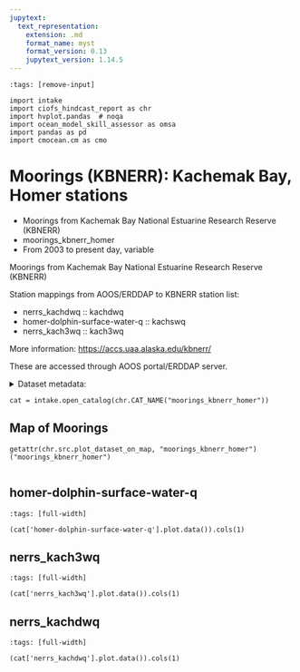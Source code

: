 ```yaml
---
jupytext:
  text_representation:
    extension: .md
    format_name: myst
    format_version: 0.13
    jupytext_version: 1.14.5
---
```


```{code-cell}
:tags: [remove-input]

import intake
import ciofs_hindcast_report as chr
import hvplot.pandas  # noqa
import ocean_model_skill_assessor as omsa
import pandas as pd
import cmocean.cm as cmo
```

# Moorings (KBNERR): Kachemak Bay, Homer stations

* Moorings from Kachemak Bay National Estuarine Research Reserve (KBNERR)
* moorings_kbnerr_homer
* From 2003 to present day, variable

Moorings from Kachemak Bay National Estuarine Research Reserve (KBNERR)
    
Station mappings from AOOS/ERDDAP to KBNERR station list:
* nerrs_kachdwq :: kachdwq
* homer-dolphin-surface-water-q :: kachswq
* nerrs_kach3wq :: kach3wq
    
More information: https://accs.uaa.alaska.edu/kbnerr/


These are accessed through AOOS portal/ERDDAP server.

<details><summary>Dataset metadata:</summary>

|    | Dataset                       | datasetID                     | featuretype   | griddap   | info_url                                                                           | institution                                               |   maxLatitude |   maxLongitude | maxTime                   |   minLatitude |   minLongitude | minTime                   | summary                                                                                                 | tabledap                                                                     | title                                            | urlpath                                                                      |
|---:|:------------------------------|:------------------------------|:--------------|:----------|:-----------------------------------------------------------------------------------|:----------------------------------------------------------|--------------:|---------------:|:--------------------------|--------------:|---------------:|:--------------------------|:--------------------------------------------------------------------------------------------------------|:-----------------------------------------------------------------------------|:-------------------------------------------------|:-----------------------------------------------------------------------------|
|  0 | homer-dolphin-surface-water-q | homer-dolphin-surface-water-q | timeSeries    |           | https://erddap.sensors.ioos.us/erddap/info/homer-dolphin-surface-water-q/index.csv | Kachemak Bay National Estuarine Research Reserve (KBNERR) |        59.602 |       -151.409 | 2011-11-29 01:00:00+00:00 |        59.602 |       -151.409 | 2004-02-13 18:30:00+00:00 | Timeseries data from 'Homer Dolphin Surface Water Quality (Historical)' (homer-dolphin-surface-water-q) | https://erddap.sensors.ioos.us/erddap/tabledap/homer-dolphin-surface-water-q | Homer Dolphin Surface Water Quality (Historical) | https://erddap.sensors.ioos.us/erddap/tabledap/homer-dolphin-surface-water-q |
|  1 | nerrs_kach3wq                 | nerrs_kach3wq                 | timeSeries    |           | https://erddap.sensors.ioos.us/erddap/info/nerrs_kach3wq/index.csv                 | Kachemak Bay National Estuarine Research Reserve (KBNERR) |        59.602 |       -151.409 | 2023-04-05 18:30:00+00:00 |        59.602 |       -151.409 | 2012-05-31 21:15:00+00:00 | Timeseries data from 'Homer Surface 3 Water Quality' (nerrs_kach3wq)                                    | https://erddap.sensors.ioos.us/erddap/tabledap/nerrs_kach3wq                 | Homer Surface 3 Water Quality                    | https://erddap.sensors.ioos.us/erddap/tabledap/nerrs_kach3wq                 |
|  2 | nerrs_kachdwq                 | nerrs_kachdwq                 | timeSeries    |           | https://erddap.sensors.ioos.us/erddap/info/nerrs_kachdwq/index.csv                 | Kachemak Bay National Estuarine Research Reserve (KBNERR) |        59.602 |       -151.409 | 2023-05-14 20:15:00+00:00 |        59.602 |       -151.409 | 2003-01-01 09:00:00+00:00 | Timeseries data from 'Homer Dolphin Deep Water Quality (KCHA2)' (nerrs_kachdwq)                         | https://erddap.sensors.ioos.us/erddap/tabledap/nerrs_kachdwq                 | Homer Dolphin Deep Water Quality (KCHA2)         | https://erddap.sensors.ioos.us/erddap/tabledap/nerrs_kachdwq                 |

</details>



```{code-cell}
cat = intake.open_catalog(chr.CAT_NAME("moorings_kbnerr_homer"))
```

## Map of Moorings
    

```{code-cell}
getattr(chr.src.plot_dataset_on_map, "moorings_kbnerr_homer")("moorings_kbnerr_homer")
    
```

## homer-dolphin-surface-water-q
        

```{code-cell}
:tags: [full-width]

(cat['homer-dolphin-surface-water-q'].plot.data()).cols(1)
```

## nerrs_kach3wq
        

```{code-cell}
:tags: [full-width]

(cat['nerrs_kach3wq'].plot.data()).cols(1)
```

## nerrs_kachdwq
        

```{code-cell}
:tags: [full-width]

(cat['nerrs_kachdwq'].plot.data()).cols(1)
```
